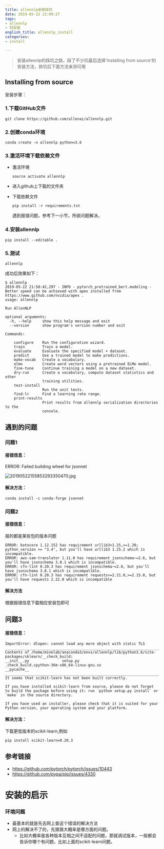 ```yaml
---
title: allennlp安装踩坑
date: 2019-05-22 22:09:27
tags:
- allennlp
- 包安装
english_title: allennlp_install
categories:
- install

---
```


> 安装allennlp的踩坑之路，踩了不少坑最后选择'Installing from source'的安装方法，排坑后下面方法亲测可用

<!-- more -->

## Installing from source

安装步骤：

### 1.下载GitHub文件

```shell
git clone https://github.com/allenai/allennlp.git
```

### 2.创建conda环境

```shell
conda create -n allennlp python=3.6
```

### 3.激活环境下载依赖文件

- 激活环境

  ```shell
  source activate allennlp
  ```

- 进入github上下载的文件夹

- 下载依赖文件

  ```shell
  pip install -r requirements.txt
  ```

  遇到报错问题，参考下一小节，所欲问题解决。

### 4.安装allennlp

```shell
pip install --editable .
```

### 5.测试

```shell
allennlp
```

成功后效果如下：

```shell
$ allennlp
2019-05-22 21:58:42,297 - INFO - pytorch_pretrained_bert.modeling - Better speed can be achieved with apex installed from https://www.github.com/nvidia/apex .
usage: allennlp

Run AllenNLP

optional arguments:
  -h, --help     show this help message and exit
  --version      show program's version number and exit

Commands:

    configure    Run the configuration wizard.
    train        Train a model.
    evaluate     Evaluate the specified model + dataset.
    predict      Use a trained model to make predictions.
    make-vocab   Create a vocabulary.
    elmo         Create word vectors using a pretrained ELMo model.
    fine-tune    Continue training a model on a new dataset.
    dry-run      Create a vocabulary, compute dataset statistics and other
                 training utilities.
    test-install
                 Run the unit tests.
    find-lr      Find a learning rate range.
    print-results
                 Print results from allennlp serialization directories to the
                 console.
```



## 遇到的问题

### 问题1

#### 报错信息：

ERROR: Failed building wheel for jsonnet

![20190522155853293350470.jpg](http://image.nysdy.com/20190522155853293350470.jpg)

#### 解决方法：

```shell
conda install -c conda-forge jsonnet
```

### 问题2

#### 报错信息：

报的都是某些包的版本问题

```shell
ERROR: botocore 1.12.152 has requirement urllib3<1.25,>=1.20; python_version >= "3.4", but you'll have urllib3 1.25.2 which is incompatible.
ERROR: aws-sam-translator 1.11.0 has requirement jsonschema~=2.6, but you'll have jsonschema 3.0.1 which is incompatible.
ERROR: cfn-lint 0.20.3 has requirement jsonschema~=2.6, but you'll have jsonschema 3.0.1 which is incompatible.
ERROR: cfn-lint 0.20.3 has requirement requests<=2.21.0,>=2.15.0, but you'll have requests 2.22.0 which is incompatible
```

#### 解决方法

根据报错信息下载相应安装包即可

## 问题3

#### 报错信息：

```shell
ImportError: dlopen: cannot load any more object with static TLS
___________________________________________________________________________
Contents of /home/minelab/anaconda3/envs/allennlp/lib/python3.6/site-packages/sklearn/__check_build:
__init__.py               setup.py                  _check_build.cpython-36m-x86_64-linux-gnu.so
__pycache__
___________________________________________________________________________
It seems that scikit-learn has not been built correctly.

If you have installed scikit-learn from source, please do not forget
to build the package before using it: run `python setup.py install` or
`make` in the source directory.

If you have used an installer, please check that it is suited for your
Python version, your operating system and your platform.
```

#### 解决方法：

下载更低版本的scikit-learn,例如

```shell
pip install scikit-learn=0.20.3
```

## 参考链接

- https://github.com/pytorch/pytorch/issues/10443
- https://github.com/pypa/pip/issues/4330

# 安装的启示

### 环境问题

- 最基本的就是先去网上查这个错误的解决方法
- 网上的解决不了的，先猜猜大概率是哪方面的问题。
  - 比如大概率是各种版本互相之间不适配的问题，那就调试版本，一般都会告诉你哪个有问题，比如上面的scikit-learn问题。